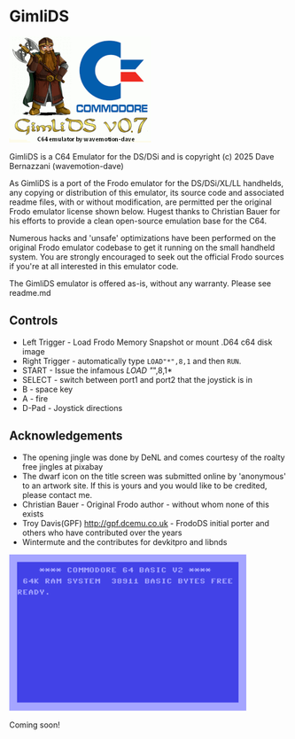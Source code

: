 # GimliDS
![image](./arm9/gfx_data/intro.png)

GimliDS is a C64 Emulator for the DS/DSi and is copyright (c) 2025 Dave Bernazzani (wavemotion-dave)

As GimliDS is a port of the Frodo emulator for the DS/DSi/XL/LL handhelds,
any copying or distribution of this emulator, its source code and associated
readme files, with or without modification, are permitted per the original 
Frodo emulator license shown below.  Hugest thanks to Christian Bauer for his
efforts to provide a clean open-source emulation base for the C64.

Numerous hacks and 'unsafe' optimizations have been performed on the original 
Frodo emulator codebase to get it running on the small handheld system. You 
are strongly encouraged to seek out the official Frodo sources if you're at
all interested in this emulator code.

The GimliDS emulator is offered as-is, without any warranty. Please see readme.md

## Controls

  * Left Trigger - Load Frodo Memory Snapshot or mount .D64 c64 disk image
  * Right Trigger - automatically type `LOAD"*",8,1` and then `RUN`.
  * START - Issue the infamous *LOAD "*",8,1*
  * SELECT - switch between port1 and port2 that the joystick is in
  * B - space key
  * A - fire
  * D-Pad - Joystick directions

## Acknowledgements

  * The opening jingle was done by DeNL and comes courtesy of the roalty free jingles at pixabay
  * The dwarf icon on the title screen was submitted online by 'anonymous' to an artwork site.  If this is yours and you would like to be credited, please contact me.
  * Christian Bauer - Original Frodo author - without whom none of this exists
  * Troy Davis(GPF) http://gpf.dcemu.co.uk - FrodoDS initial porter and others who have contributed over the years
  * Wintermute and the contributes for devkitpro and libnds




![image](./pngs/startup.png)

Coming soon!
